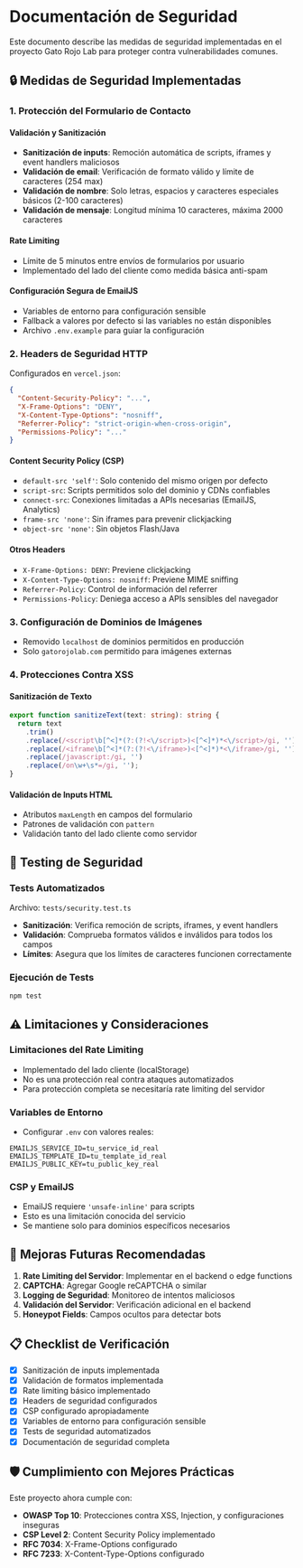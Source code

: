 # Documentación de Seguridad

Este documento describe las medidas de seguridad implementadas en el proyecto Gato Rojo Lab para proteger contra vulnerabilidades comunes.

## 🔒 Medidas de Seguridad Implementadas

### 1. Protección del Formulario de Contacto

#### Validación y Sanitización
- **Sanitización de inputs**: Remoción automática de scripts, iframes y event handlers maliciosos
- **Validación de email**: Verificación de formato válido y límite de caracteres (254 max)
- **Validación de nombre**: Solo letras, espacios y caracteres especiales básicos (2-100 caracteres)
- **Validación de mensaje**: Longitud mínima 10 caracteres, máxima 2000 caracteres

#### Rate Limiting
- Límite de 5 minutos entre envíos de formularios por usuario
- Implementado del lado del cliente como medida básica anti-spam

#### Configuración Segura de EmailJS
- Variables de entorno para configuración sensible
- Fallback a valores por defecto si las variables no están disponibles
- Archivo `.env.example` para guiar la configuración

### 2. Headers de Seguridad HTTP

Configurados en `vercel.json`:

```json
{
  "Content-Security-Policy": "...",
  "X-Frame-Options": "DENY",
  "X-Content-Type-Options": "nosniff",
  "Referrer-Policy": "strict-origin-when-cross-origin",
  "Permissions-Policy": "..."
}
```

#### Content Security Policy (CSP)
- `default-src 'self'`: Solo contenido del mismo origen por defecto
- `script-src`: Scripts permitidos solo del dominio y CDNs confiables
- `connect-src`: Conexiones limitadas a APIs necesarias (EmailJS, Analytics)
- `frame-src 'none'`: Sin iframes para prevenir clickjacking
- `object-src 'none'`: Sin objetos Flash/Java

#### Otros Headers
- `X-Frame-Options: DENY`: Previene clickjacking
- `X-Content-Type-Options: nosniff`: Previene MIME sniffing
- `Referrer-Policy`: Control de información del referrer
- `Permissions-Policy`: Deniega acceso a APIs sensibles del navegador

### 3. Configuración de Dominios de Imágenes

- Removido `localhost` de dominios permitidos en producción
- Solo `gatorojolab.com` permitido para imágenes externas

### 4. Protecciones Contra XSS

#### Sanitización de Texto
```typescript
export function sanitizeText(text: string): string {
  return text
    .trim()
    .replace(/<script\b[^<]*(?:(?!<\/script>)<[^<]*)*<\/script>/gi, '')
    .replace(/<iframe\b[^<]*(?:(?!<\/iframe>)<[^<]*)*<\/iframe>/gi, '')
    .replace(/javascript:/gi, '')
    .replace(/on\w+\s*=/gi, '');
}
```

#### Validación de Inputs HTML
- Atributos `maxLength` en campos del formulario
- Patrones de validación con `pattern`
- Validación tanto del lado cliente como servidor

## 🧪 Testing de Seguridad

### Tests Automatizados
Archivo: `tests/security.test.ts`

- **Sanitización**: Verifica remoción de scripts, iframes, y event handlers
- **Validación**: Comprueba formatos válidos e inválidos para todos los campos
- **Límites**: Asegura que los límites de caracteres funcionen correctamente

### Ejecución de Tests
```bash
npm test
```

## ⚠️ Limitaciones y Consideraciones

### Limitaciones del Rate Limiting
- Implementado del lado cliente (localStorage)
- No es una protección real contra ataques automatizados
- Para protección completa se necesitaría rate limiting del servidor

### Variables de Entorno
- Configurar `.env` con valores reales:
```env
EMAILJS_SERVICE_ID=tu_service_id_real
EMAILJS_TEMPLATE_ID=tu_template_id_real
EMAILJS_PUBLIC_KEY=tu_public_key_real
```

### CSP y EmailJS
- EmailJS requiere `'unsafe-inline'` para scripts
- Esto es una limitación conocida del servicio
- Se mantiene solo para dominios específicos necesarios

## 🔄 Mejoras Futuras Recomendadas

1. **Rate Limiting del Servidor**: Implementar en el backend o edge functions
2. **CAPTCHA**: Agregar Google reCAPTCHA o similar
3. **Logging de Seguridad**: Monitoreo de intentos maliciosos
4. **Validación del Servidor**: Verificación adicional en el backend
5. **Honeypot Fields**: Campos ocultos para detectar bots

## 📋 Checklist de Verificación

- [x] Sanitización de inputs implementada
- [x] Validación de formatos implementada  
- [x] Rate limiting básico implementado
- [x] Headers de seguridad configurados
- [x] CSP configurado apropiadamente
- [x] Variables de entorno para configuración sensible
- [x] Tests de seguridad automatizados
- [x] Documentación de seguridad completa

## 🛡️ Cumplimiento con Mejores Prácticas

Este proyecto ahora cumple con:
- **OWASP Top 10**: Protecciones contra XSS, Injection, y configuraciones inseguras
- **CSP Level 2**: Content Security Policy implementado
- **RFC 7034**: X-Frame-Options configurado
- **RFC 7233**: X-Content-Type-Options configurado